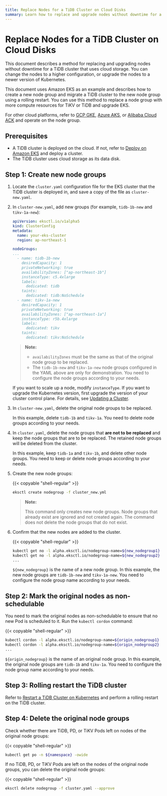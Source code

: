 ```yaml
---
title: Replace Nodes for a TiDB Cluster on Cloud Disks
summary: Learn how to replace and upgrade nodes without downtime for a TiDB cluster that uses cloud storage.
---
```


# Replace Nodes for a TiDB Cluster on Cloud Disks

This document describes a method for replacing and upgrading nodes without downtime for a TiDB cluster that uses cloud storage. You can change the nodes to a higher configuration, or upgrade the nodes to a newer version of Kubernetes.

This document uses Amazon EKS as an example and describes how to create a new node group and migrate a TiDB cluster to the new node group using a rolling restart. You can use this method to replace a node group with more compute resources for TiKV or TiDB and upgrade EKS.

For other cloud platforms, refer to [GCP GKE](deploy-on-gcp-gke.md), [Azure AKS](deploy-on-azure-aks.md), or [Alibaba Cloud ACK](deploy-on-alibaba-cloud.md) and operate on the node group.

## Prerequisites

- A TiDB cluster is deployed on the cloud. If not, refer to [Deploy on Amazon EKS](deploy-on-aws-eks.md) and deploy a cluster.
- The TiDB cluster uses cloud storage as its data disk.

## Step 1: Create new node groups

1. Locate the `cluster.yaml` configuration file for the EKS cluster that the TiDB cluster is deployed in, and save a copy of the file as `cluster-new.yaml`.

2. In `cluster-new.yaml`, add new groups (for example, `tidb-1b-new` and `tikv-1a-new`):

    ```yaml
    apiVersion: eksctl.io/v1alpha5
    kind: ClusterConfig
    metadata:
      name: your-eks-cluster
      region: ap-northeast-1

    nodeGroups:
    ...
      - name: tidb-1b-new
        desiredCapacity: 1
        privateNetworking: true
        availabilityZones: ["ap-northeast-1b"]
        instanceType: c5.4xlarge
        labels:
          dedicated: tidb
        taints:
          dedicated: tidb:NoSchedule
      - name: tikv-1a-new
        desiredCapacity: 1
        privateNetworking: true
        availabilityZones: ["ap-northeast-1a"]
        instanceType: r5b.4xlarge
        labels:
          dedicated: tikv
        taints:
          dedicated: tikv:NoSchedule
    ```

    > **Note:**
    >
    > * `availabilityZones` must be the same as that of the original node group to be replaced.
    > * The `tidb-1b-new` and `tikv-1a-new` node groups configured in the YAML above are only for demonstration. You need to configure the node groups according to your needs.

    If you want to scale up a node, modify `instanceType`. If you want to upgrade the Kubernetes version, first upgrade the version of your cluster control plane. For details, see [Updating a Cluster](https://docs.aws.amazon.com/eks/latest/userguide/update-cluster.html).

3. In `cluster-new.yaml`, delete the original node groups to be replaced.

    In this example, delete `tidb-1b` and `tikv-1a`. You need to delete node groups according to your needs.

4. In `cluster.yaml`, delete the node groups that **are not to be replaced** and keep the node groups that are to be replaced. The retained node groups will be deleted from the cluster.

    In this example, keep `tidb-1a` and `tikv-1b`, and delete other node groups. You need to keep or delete node groups according to your needs.

5. Create the new node groups:

    {{< copyable "shell-regular" >}}

    ```bash
    eksctl create nodegroup -f cluster_new.yml
    ```

    > **Note:**
    >
    > This command only creates new node groups. Node groups that already exist are ignored and not created again. The command does not delete the node groups that do not exist.

6. Confirm that the new nodes are added to the cluster.

    {{< copyable "shell-regular" >}}

    ```bash
    kubectl get no -l alpha.eksctl.io/nodegroup-name=${new_nodegroup1}
    kubectl get no -l alpha.eksctl.io/nodegroup-name=${new_nodegroup2}
    ...
    ```

   `${new_nodegroup}` is the name of a new node group. In this example, the new node groups are `tidb-1b-new` and `tikv-1a-new`. You need to configure the node group name according to your needs.

## Step 2: Mark the original nodes as non-schedulable

You need to mark the original nodes as non-schedulable to ensure that no new Pod is scheduled to it. Run the `kubectl cordon` command:

{{< copyable "shell-regular" >}}

```bash
kubectl cordon -l alpha.eksctl.io/nodegroup-name=${origin_nodegroup1}
kubectl cordon -l alpha.eksctl.io/nodegroup-name=${origin_nodegroup2}
...
```

`${origin_nodegroup}` is the name of an original node group. In this example, the original node groups are `tidb-1b` and `tikv-1a`. You need to configure the node group name according to your needs.

## Step 3: Rolling restart the TiDB cluster

Refer to [Restart a TiDB Cluster on Kubernetes](restart-a-tidb-cluster.md#perform-a-graceful-rolling-restart-to-all-pods-in-a-component) and perform a rolling restart on the TiDB cluster.

## Step 4: Delete the original node groups

Check whether there are TiDB, PD, or TiKV Pods left on nodes of the original node groups:

{{< copyable "shell-regular" >}}

```bash
kubectl get po -n ${namespace} -owide
```

If no TiDB, PD, or TiKV Pods are left on the nodes of the original node groups, you can delete the original node groups:

{{< copyable "shell-regular" >}}

```bash
eksctl delete nodegroup -f cluster.yaml --approve
```
